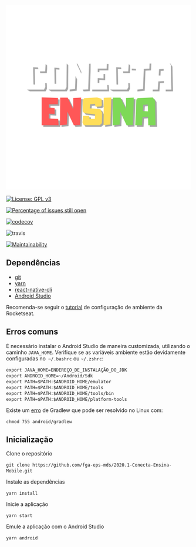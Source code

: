 ![logo](github/conecta-logo.png)

[![License: GPL v3](https://img.shields.io/badge/License-GPL%20v3-blue.svg)](https://www.gnu.org/licenses/gpl-3.0)

[![Percentage of issues still open](http://isitmaintained.com/badge/open/fga-eps-mds/2020.1-Conecta-Ensina-Mobile.svg)](http://isitmaintained.com/project/fga-eps-mds/2020.1-Conecta-Ensina-Mobile "Percentage of issues still open")

[![codecov](https://codecov.io/gh/fga-eps-mds/2020.1-Conecta-Ensina-Mobile/branch/master/graph/badge.svg)](https://codecov.io/gh/fga-eps-mds/2020.1-Conecta-Ensina-Mobile)

![travis](https://travis-ci.com/fga-eps-mds/2020.1-Conecta-Ensina-Mobile.svg?branch=master)

[![Maintainability](https://api.codeclimate.com/v1/badges/1f978234241b543cce95/maintainability)](https://codeclimate.com/github/fga-eps-mds/2020.1-Conecta-Ensina-Mobile/maintainability)

## Dependências

- [git](https://git-scm.com/)
- [yarn](https://yarnpkg.com/)
- [react-native-cli](https://reactnative.dev/docs/0.8/getting-started)
- [Android Studio](https://developer.android.com/studio)

Recomenda-se seguir o [tutorial](https://react-native.rocketseat.dev/) de configuração de ambiente da Rocketseat.

## Erros comuns

É necessário instalar o Android Studio de maneira customizada, utilizando o caminho ```JAVA_HOME```. Verifique se as variáveis ambiente estão devidamente configuradas no``` ~/.bashrc``` ou ```~/.zshrc```:
```
export JAVA_HOME=ENDEREÇO_DE_INSTALAÇÃO_DO_JDK
export ANDROID_HOME=~/Android/Sdk
export PATH=$PATH:$ANDROID_HOME/emulator
export PATH=$PATH:$ANDROID_HOME/tools
export PATH=$PATH:$ANDROID_HOME/tools/bin
export PATH=$PATH:$ANDROID_HOME/platform-tools
```
Existe um [erro](https://github.com/facebook/react-native/issues/23306) de Gradlew que pode ser resolvido no Linux com:
```
chmod 755 android/gradlew
```

## Inicialização
Clone o repositório
```
git clone https://github.com/fga-eps-mds/2020.1-Conecta-Ensina-Mobile.git
```
Instale as dependências
```
yarn install
```
Inicie a aplicação
```
yarn start
```
Emule a aplicação com o Android Studio
```
yarn android
```
